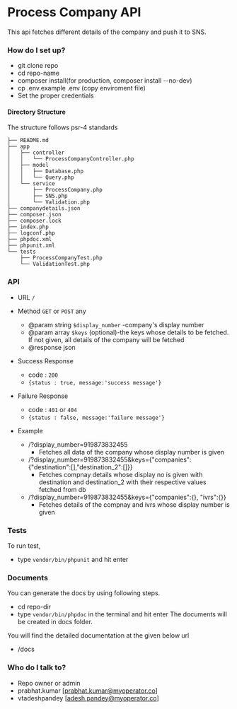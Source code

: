 #   Process Company API
This api fetches different details of the company and push it to SNS.

### How do I  set up? ###
* git clone repo
* cd repo-name
* composer install(for production, composer install --no-dev)
* cp .env.example .env (copy enviroment file)
* Set the proper credentials

#### Directory Structure
The structure follows psr-4 standards
```
├── README.md
├── app
│   ├── controller
│   │   └── ProcessCompanyController.php
│   ├── model
│   │   ├── Database.php
│   │   └── Query.php
│   └── service
│       ├── ProcessCompany.php
│       ├── SNS.php
│       └── Validation.php
├── companydetails.json
├── composer.json
├── composer.lock
├── index.php
├── logconf.php
├── phpdoc.xml
├── phpunit.xml
└── tests
    ├── ProcessCompanyTest.php
    └── ValidationTest.php
```

### API
- URL `/`
- Method `GET` or `POST` any 
    - @param string `$display_number` -company's display number
    - @param array `$keys` (optional)-the keys whose details to be fetched. If not given, all details of the company will be fetched
    - @response json 

- Success Response
    - code : `200` 
    - ``` {status : true, message:'success message'} ```
- Failure Response
    - code : `401` or `404`  
    - ``` {status : false, message:'failure message'} ```
- Example 
    - /?display_number=919873832455 
        - Fetches all data of the company whose display number is given 
    - /?display_number=919873832455&keys={"companies":{"destination":[],"destination_2":[]}}
        - Fetches compnay details whose display no is given with destination and destination_2 with their respective values fetched from db
    - /?display_number=919873832455&keys={"companies":{}, "ivrs":{}}
        - Fetches details of the compnay and ivrs whose display number is given

### Tests
To run test,
- type `vendor/bin/phpunit` and hit enter

### Documents
You can generate the docs by using following steps.
-   cd repo-dir
-   type `vendor/bin/phpdoc` in the terminal and hit enter
The documents will be created in docs folder.

You will find the detailed documentation at the given below url
- /docs
### Who do I talk to? ###

* Repo owner or admin
* prabhat.kumar [prabhat.kumar@myoperator.co]
* vtadeshpandey [adesh.pandey@myoperator.co]



